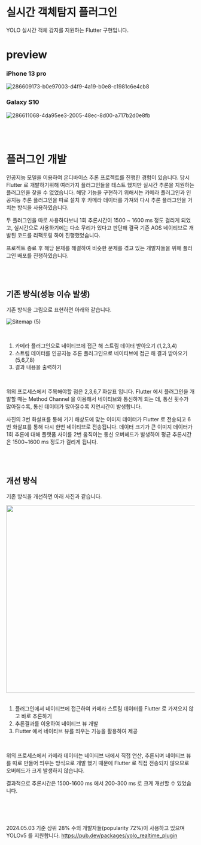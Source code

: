 # 실시간 객체탐지 플러그인
YOLO 실시간 객체 감지를 지원하는 Flutter 구현입니다.

# preview

### iPhone 13 pro
![286609173-b0e97003-d4f9-4a19-b0e8-c1981c6e4cb8](https://github.com/spring98/flutter-yolo-realtime-plugin/assets/92755385/ebfd05c5-3e93-4d7d-9d8d-11f0a07728d6)

### Galaxy S10
![286611068-4da95ee3-2005-48ec-8d00-a717b2d0e8fb](https://github.com/spring98/flutter-yolo-realtime-plugin/assets/92755385/f727551c-5d41-4e12-98ae-b8df0c745b62)

<br/>
<br/>

# 플러그인 개발
인공지능 모델을 이용하여 온디바이스 추론 프로젝트를 진행한 경험이 있습니다. 당시 Flutter 로 개발하기위해 여러가지 플러그인들을 테스트 했지만 실시간 추론을 지원하는 플러그인을 찾을 수 없었습니다. 해당 기능을 구현하기 위해서는 카메라 플러그인과 인공지능 추론 플러그인을 따로 설치 후 카메라 데이터를 가져와 다시 추론 플러그인을 거치는 방식을 사용하였습니다. 

두 플러그인을 따로 사용하다보니 1회 추론시간이 1500 ~ 1600 ms 정도 걸리게 되었고, 실시간으로 사용하기에는 다소 무리가 있다고 판단해 결국 기존 AOS 네이티브로 개발된 코드를 리팩토링 하여 진행했었습니다.

프로젝트 종료 후 해당 문제를 해결하여 비슷한 문제를 겪고 있는 개발자들을 위해 플러그인 배포를 진행하였습니다.

<br/>
<br/>

## 기존 방식(성능 이슈 발생)
기존 방식을 그림으로 표현하면 아래와 같습니다.

![Sitemap (5)](https://github.com/spring98/flutter-yolo-realtime-plugin/assets/92755385/2a4cb729-b088-4bde-bbc2-a9849340d099)

<br/>

1. 카메라 플러그인으로 네이티브에 접근 해 스트림 데이터 받아오기 (1,2,3,4)
2. 스트림 데이터를 인공지능 추론 플러그인으로 네이티브에 접근 해 결과 받아오기 (5,6,7,8)
3. 결과 내용을 출력하기

<br/>

위의 프로세스에서 주목해야할 점은 2,3,6,7 화살표 입니다. Flutter 에서 플러그인을 개발할 때는 Method Channel 을 이용해서 네이티브와 통신하게 되는 데, 통신 횟수가 많아질수록, 통신 데이터가 많아질수록 지연시간이 발생합니다. 

사진의 3번 화살표를 통해 기기 해상도에 맞는 이미지 데이터가 Flutter 로 전송되고 6번 화살표를 통해 다시 한번 네이티브로 전송됩니다. 데이터 크기가 큰 이미지 데이터가 1회 추론에 대해 플랫폼 사이를 2번 움직이는 통신 오버헤드가 발생하여 평균 추론시간은 1500~1600 ms 정도가 걸리게 됩니다.


<br/>
<br/>

## 개선 방식
기존 방식을 개선하면 아래 사진과 같습니다.

<img src="https://github.com/spring98/flutter-yolo-realtime-plugin/assets/92755385/13195ea6-f6d1-4c1b-8908-26f77ba9d1a2" width="800" height="500"/>


<br/>
<br/>

1. 플러그인에서 네이티브에 접근하여 카메라 스트림 데이터를 Flutter 로 가져오지 않고 바로 추론하기
2. 추론결과를 이용하여 네이티브 뷰 개발
3. Flutter 에서 네이티브 뷰를 띄우는 기능을 활용하여 제공
<br/>

위의 프로세스에서 카메라 데이터는 네이티브 내에서 직접 연산, 추론되며 네이티브 뷰를 따로 만들어 띄우는 방식으로 개발 했기 때문에 Flutter 로 직접 전송되지 않으므로 오버헤드가 크게 발생하지 않습니다. 

결과적으로 추론시간은 1500-1600 ms 에서 200-300 ms 로 크게 개선할 수 있었습니다.

<br/>
<br/>
<br/>

2024.05.03 기준 상위 28% 수의 개발자들(popularity 72%)이 사용하고 있으며 YOLOv5 를 지원합니다.
https://pub.dev/packages/yolo_realtime_plugin
